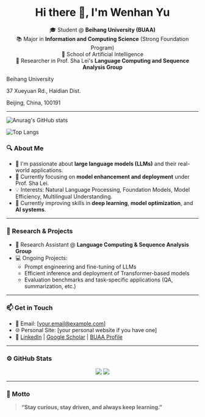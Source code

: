 <!--
 * @Author: Wenhan Yu
 * @LastEditTime: 2025-07-20 09:02:33
 * @Date: 2025-07-20 08:23:48
 * @Version: 1.0
 * @Description: 
-->
<!-- GitHub Profile README -->

<h1 align="center">Hi there 👋, I'm Wenhan Yu</h1>

<p align="center">
🎓 Student @ <strong>Beihang University (BUAA)</strong><br>
📚 Major in <strong>Information and Computing Science</strong> (Strong Foundation Program)<br>
🏫 School of Artificial Intelligence<br>
🔬 Researcher in Prof. Sha Lei's <strong>Language Computing and Sequence Analysis Group</strong><br>
</p>

Beihang University

37 Xueyuan Rd., Haidian Dist.

Beijing, China, 100191

---

![Anurag's GitHub stats](https://github-readme-stats.vercel.app/api?username=yuwenhan07&count_private=0&theme=dracula&hide_title=false&include_all_commits=true&show_icons=true&card_width=100)
<!-- ![Top Langs](https://github-readme-stats.vercel.app/api/top-langs/?username=yuwenhan07&hide=shell,javascript) -->
![Top Langs](https://github-readme-stats.vercel.app/api/top-langs/?username=yuwenhan07&layout=compact&theme=dracula&hide_title=0)



### 🔍 About Me

- 👋 I'm passionate about **large language models (LLMs)** and their real-world applications.
- 🔬 Currently focusing on **model enhancement and deployment** under Prof. Sha Lei.
- 💡 Interests: Natural Language Processing, Foundation Models, Model Efficiency, Multilingual Understanding.
- 🌱 Currently improving skills in **deep learning**, **model optimization**, and **AI systems**.

---

### 🧠 Research & Projects

- 📄 Research Assistant @ **Language Computing & Sequence Analysis Group**
- 💻 Ongoing Projects:
  - Prompt engineering and fine-tuning of LLMs
  - Efficient inference and deployment of Transformer-based models
  - Evaluation benchmarks and task-specific applications (QA, summarization, etc.)

---

### 📫 Get in Touch

- 📨 Email: [your.email@example.com]
- 🌐 Personal Site: [your personal website if you have one]
- 🔗 [LinkedIn](https://linkedin.com/in/your-profile) | [Google Scholar](https://scholar.google.com/citations?user=xxxx) | [BUAA Profile](https://buaa.edu.cn/)

---

### ⚙️ GitHub Stats

<p align="center">
  <img src="https://github-readme-stats.vercel.app/api?username=yuwenhan07&show_icons=true&theme=default" />
  <img src="https://github-readme-stats.vercel.app/api/top-langs/?username=yuwenhan07&layout=compact" />
</p>

---

### 🌟 Motto

> **“Stay curious, stay driven, and always keep learning.”**